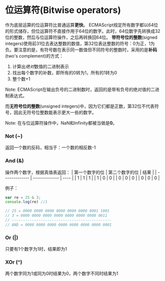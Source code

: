 # 位运算符(Bitwise operators)
作为底层运算的位运算符比普通运算**更快**。
ECMAScript规定所有数字都以64位的形式储存，但位运算符不直接作用于64位的数字。此时，64位数字先转换成32位的整数，然后与位运算符操作，之后再转换回64位。
**带符号位的整数**(signed integers)使用前31位去表达整数的数值，第32位表达整数的符号：0为正，1为负。要注意的是，有符号数在表示同一数值但不同符号的整数时，采用的是**补码**(two's complement)的方式：

1. 计算出*绝对*数值的二进制表示
2. 找出每个数字的补数，即所有的0转为1，所有的1转为0
3. 整个数+1

Note: ECMAScript在输出负号的二进制数时，返回的是带有负号的绝对值的二进制表达式。

而**无符号位的整数**(unsigned integers)中，因为它们都是正数，第32位不代表符号，因此无符号位整数能表示更大一些的数字。

Note: 在与位运算符操作中，NaN和Infinity都被当做是**0**。

### Not (~)
返回一个数的反码，相当于：一个数的相反数-1

### And (&)
操作两个数字，根据真值表返回：
| 第一个数字的位 | 第二个数字的位 | 结果 |
| ------------- | ------------- | ---- |
| 1 | 1 | 1 |
| 1 | 0 | 0 |
| 0 | 0 | 0 |
| 0 | 0 | 0 |

例子：
```js
var re = 25 & 3;
console.log(re) //1

// 25 = 0000 0000 0000 0000 0000 0000 0001 1001
// 3 = 0000 0000 0000 0000 0000 0000 0000 0011
// ---------------------------------------------
// AND = 0000 0000 0000 0000 0000 0000 0000 0001
```

### Or (|)
只要有1个数字为1时，结果即为1

### XOr (^)
两个数字同为1或同为0时结果为0，两个数字不同时结果为1

